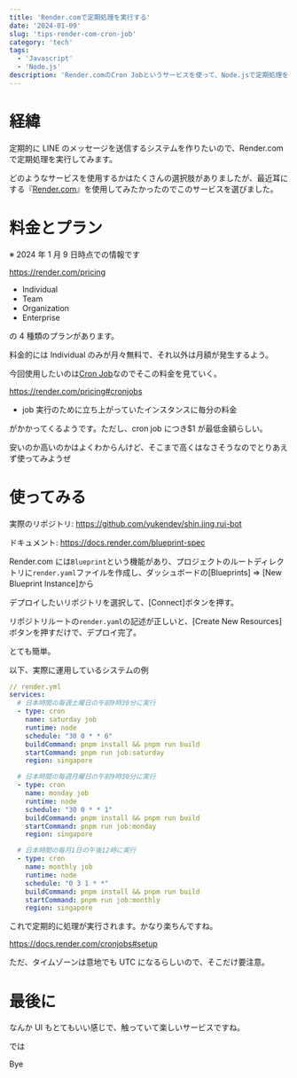 ```yaml
---
title: 'Render.comで定期処理を実行する'
date: '2024-01-09'
slug: 'tips-render-com-cron-job'
category: 'tech'
tags:
  - 'Javascript'
  - 'Node.js'
description: 'Render.comのCron Jobというサービスを使って、Node.jsで定期処理を実行してみます。かなり簡単にできました。'
---
```


# 経緯

定期的に LINE のメッセージを送信するシステムを作りたいので、Render.com で定期処理を実行してみます。

どのようなサービスを使用するかはたくさんの選択肢がありましたが、最近耳にする『[Render.com](https://render.com/)』を使用してみたかったのでこのサービスを選びました。

# 料金とプラン

※ 2024 年 1 月 9 日時点での情報です

https://render.com/pricing

- Individual
- Team
- Organization
- Enterprise

の 4 種類のプランがあります。

料金的には Individual のみが月々無料で、それ以外は月額が発生するよう。

今回使用したいのは[Cron Job](https://docs.render.com/cronjobs)なのでそこの料金を見ていく。

https://render.com/pricing#cronjobs

- job 実行のために立ち上がっていたインスタンスに毎分の料金

がかかってくるようです。ただし、cron job につき$1 が最低金額らしい。

安いのか高いのかはよくわからんけど、そこまで高くはなさそうなのでとりあえず使ってみようぜ

# 使ってみる

実際のリポジトリ: https://github.com/yukendev/shin.jing.rui-bot

ドキュメント: https://docs.render.com/blueprint-spec

Render.com には`Blueprint`という機能があり、プロジェクトのルートディレクトリに`render.yaml`ファイルを作成し、ダッシュボードの[Blueprints] ⇒ [New Blueprint Instance]から

デプロイしたいリポジトリを選択して、[Connect]ボタンを押す。

リポジトリルートの`render.yaml`の記述が正しいと、[Create New Resources]ボタンを押すだけで、デプロイ完了。

とても簡単。

以下、実際に運用しているシステムの例

```yaml
// render.yml
services:
  # 日本時間の毎週土曜日の午前9時30分に実行
  - type: cron
    name: saturday job
    runtime: node
    schedule: "30 0 * * 6"
    buildCommand: pnpm install && pnpm run build
    startCommand: pnpm run job:saturday
    region: singapore

  # 日本時間の毎週月曜日の午前9時30分に実行
  - type: cron
    name: monday job
    runtime: node
    schedule: "30 0 * * 1"
    buildCommand: pnpm install && pnpm run build
    startCommand: pnpm run job:monday
    region: singapore

  # 日本時間の毎月1日の午後12時に実行
  - type: cron
    name: monthly job
    runtime: node
    schedule: "0 3 1 * *"
    buildCommand: pnpm install && pnpm run build
    startCommand: pnpm run job:monthly
    region: singapore
```

これで定期的に処理が実行されます。かなり楽ちんですね。

https://docs.render.com/cronjobs#setup

ただ、タイムゾーンは意地でも UTC になるらしいので、そこだけ要注意。

# 最後に

なんか UI もとてもいい感じで、触っていて楽しいサービスですね。

では

Bye
